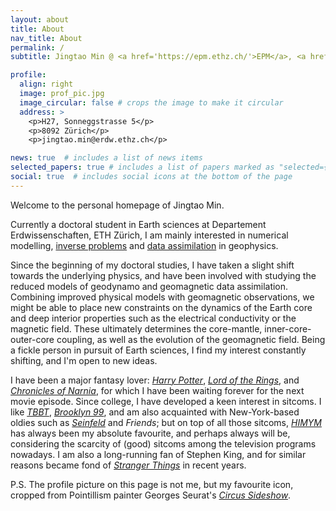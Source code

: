 ```yaml
---
layout: about
title: About
nav_title: About
permalink: /
subtitle: Jingtao Min @ <a href='https://epm.ethz.ch/'>EPM</a>, <a href='https://geophysics.ethz.ch'>Institut für Geophysik</a>, <a href='https://www.ethz.ch'>ETH Zürich</a>

profile:
  align: right
  image: prof_pic.jpg
  image_circular: false # crops the image to make it circular
  address: >
    <p>H27, Sonneggstrasse 5</p>
    <p>8092 Zürich</p>
    <p>jingtao.min@erdw.ethz.ch</p>

news: true  # includes a list of news items
selected_papers: true # includes a list of papers marked as "selected={true}"
social: true  # includes social icons at the bottom of the page
---
```


Welcome to the personal homepage of Jingtao Min.

Currently a doctoral student in Earth sciences at Departement Erdwissenschaften, ETH Zürich, I am mainly interested in numerical modelling, [inverse problems](https://en.wikipedia.org/wiki/Inverse_problem) and [data assimilation](https://en.wikipedia.org/wiki/Data_assimilation) in geophysics.

Since the beginning of my doctoral studies, I have taken a slight shift towards the underlying physics, and have been involved with studying the reduced models of geodynamo and geomagnetic data assimilation.
Combining improved physical models with geomagnetic observations, we might be able to place new constraints on the dynamics of the Earth core and deep interior properties such as the electrical conductivity or the magnetic field.
These ultimately determines the core-mantle, inner-core-outer-core coupling, as well as the evolution of the geomagnetic field.
Being a fickle person in pursuit of Earth sciences, I find my interest constantly shifting, and I'm open to new ideas.

I have been a major fantasy lover: *[Harry Potter](https://harrypotter.fandom.com/wiki/Main_Page)*, *[Lord of the Rings](https://lotr.fandom.com/wiki/Main_Page)*, and *[Chronicles of Narnia](https://narnia.fandom.com/wiki/The_Chronicles_of_Narnia_Wiki)*, for which I have been waiting forever for the next movie episode.
Since college, I have developed a keen interest in sitcoms. I like *[TBBT](https://bigbangtheory.fandom.com/wiki/Main_Page)*, *[Brooklyn 99](https://brooklyn99.fandom.com/wiki/Brooklyn_Nine-Nine_Wiki)*, and am also acquainted with New-York-based oldies such as *[Seinfeld](https://seinfeld.fandom.com/wiki/WikiSein)* and *Friends*; but on top of all those sitcoms, *[HIMYM](https://how-i-met-your-mother.fandom.com/wiki/How_I_Met_Your_Mother_Wiki)* has always been my absolute favourite, and perhaps always will be, considering the scarcity of (good) sitcoms among the television programs nowadays.
I am also a long-running fan of Stephen King, and for similar reasons became fond of *[Stranger Things](https://strangerthings.fandom.com/wiki/Stranger_Things_Wiki)* in recent years.

P.S. The profile picture on this page is not me, but my favourite icon, cropped from Pointillism painter Georges Seurat's *[Circus Sideshow](https://www.metmuseum.org/art/collection/search/437654)*.
